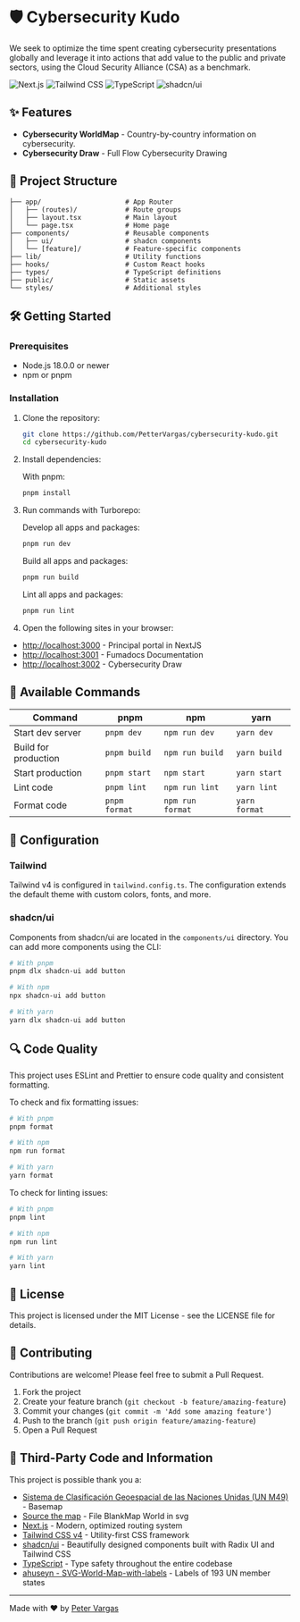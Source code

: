 # 🛡️ Cybersecurity Kudo

We seek to optimize the time spent creating cybersecurity presentations globally and leverage it into actions that add value to the public and private sectors, using the Cloud Security Alliance (CSA) as a benchmark.

![Next.js](https://img.shields.io/badge/Next.js-14-black)
![Tailwind CSS](https://img.shields.io/badge/Tailwind-v4-38bdf8)
![TypeScript](https://img.shields.io/badge/TypeScript-5-blue)
![shadcn/ui](https://img.shields.io/badge/shadcn/ui-latest-black)


## ✨ Features

- **Cybersecurity WorldMap** - Country-by-country information on cybersecurity.
- **Cybersecurity Draw** - Full Flow Cybersecurity Drawing


## 📂 Project Structure

```
├── app/                     # App Router
│   ├── (routes)/            # Route groups
│   ├── layout.tsx           # Main layout
│   └── page.tsx             # Home page
├── components/              # Reusable components
│   ├── ui/                  # shadcn components
│   └── [feature]/           # Feature-specific components
├── lib/                     # Utility functions
├── hooks/                   # Custom React hooks
├── types/                   # TypeScript definitions
├── public/                  # Static assets
└── styles/                  # Additional styles
```

## 🛠️ Getting Started

### Prerequisites

- Node.js 18.0.0 or newer
- npm or pnpm

### Installation

1. Clone the repository:
   ```bash
   git clone https://github.com/PetterVargas/cybersecurity-kudo.git
   cd cybersecurity-kudo
   ```

2. Install dependencies:

   With pnpm:
   ```bash
   pnpm install
   ```

3. Run commands with Turborepo:

   Develop all apps and packages:

   ```bash
   pnpm run dev
   ```

   Build all apps and packages:

   ```bash
   pnpm run build
   ```

   Lint all apps and packages:

   ```bash
   pnpm run lint
   ```

4. Open the following sites in your browser:

- [http://localhost:3000](http://localhost:3000) - Principal portal in NextJS
- [http://localhost:3001](http://localhost:3001) - Fumadocs Documentation
- [http://localhost:3002](http://localhost:3002) - Cybersecurity Draw

## 📝 Available Commands

| Command               | pnpm                | npm                 | yarn                |
|-----------------------|---------------------|---------------------|---------------------|
| Start dev server      | `pnpm dev`          | `npm run dev`       | `yarn dev`          |
| Build for production  | `pnpm build`        | `npm run build`     | `yarn build`        |
| Start production      | `pnpm start`        | `npm start`         | `yarn start`        |
| Lint code             | `pnpm lint`         | `npm run lint`      | `yarn lint`         |
| Format code           | `pnpm format`       | `npm run format`    | `yarn format`       |


## 🔧 Configuration

### Tailwind

Tailwind v4 is configured in `tailwind.config.ts`. The configuration extends the default theme with custom colors, fonts, and more.

### shadcn/ui

Components from shadcn/ui are located in the `components/ui` directory. You can add more components using the CLI:

```bash
# With pnpm
pnpm dlx shadcn-ui add button

# With npm
npx shadcn-ui add button

# With yarn
yarn dlx shadcn-ui add button
```

## 🔍 Code Quality

This project uses ESLint and Prettier to ensure code quality and consistent formatting.

To check and fix formatting issues:

```bash
# With pnpm
pnpm format

# With npm
npm run format

# With yarn
yarn format
```

To check for linting issues:

```bash
# With pnpm
pnpm lint

# With npm
npm run lint

# With yarn
yarn lint
```

## 📄 License

This project is licensed under the MIT License - see the LICENSE file for details.

## 👥 Contributing

Contributions are welcome! Please feel free to submit a Pull Request.

1. Fork the project
2. Create your feature branch (`git checkout -b feature/amazing-feature`)
3. Commit your changes (`git commit -m 'Add some amazing feature'`)
4. Push to the branch (`git push origin feature/amazing-feature`)
5. Open a Pull Request


## 🤝 Third-Party Code and Information

This project is possible thank you a:

- [Sistema de Clasificación Geoespacial de las Naciones Unidas (UN M49)](https://en.wikipedia.org/wiki/UN_M49) - Basemap
- [Source the map](https://commons.wikimedia.org/wiki/File:BlankMap-World.svg) - File BlankMap World in svg
- [Next.js](https://nextjs.org/) - Modern, optimized routing system
- [Tailwind CSS v4](https://tailwindcss.com/) - Utility-first CSS framework
- [shadcn/ui](https://ui.shadcn.com/) - Beautifully designed components built with Radix UI and Tailwind CSS
- [TypeScript](https://www.typescriptlang.org/) - Type safety throughout the entire codebase
- [ahuseyn - SVG-World-Map-with-labels](https://github.com/ahuseyn/SVG-World-Map-with-labels) - Labels of 193 UN member states

---
Made with ❤️ by [Peter Vargas](https://petervargas.com/)